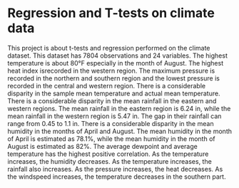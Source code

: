# Regression and T-tests on climate data
This project is about t-tests and regression performed on the climate dataset.
This dataset has 7804 observations and 24 variables.
The highest temperature is about 80°F especially in the month of August.
The highest heat index isrecorded in the western region.
The maximum pressure is recorded in the northern and southern region and the lowest pressure is recorded
in the central and western region.
There is a considerable disparity in the sample mean temperature and actual mean temperature.
There is a considerable disparity in the mean rainfall in the eastern and western regions. The mean rainfall
in the eastern region is 6.24 in, while the mean rainfall in the western region is 5.47 in. The gap in their
rainfall can range from 0.45 to 1.1 in.
There is a considerable disparity in the mean humidity in the months of April and August. The mean
humidity in the month of April is estimated as 78.1%, while the mean humidity in the month of August is
estimated as 82%.
The average dewpoint and average temperature has the highest positive correlation.
As the temperature increases, the humidity decreases.
As the temperature increases, the rainfall also increases.
As the pressure increases, the heat decreases.
As the windspeed increases, the temperature decreases in the southern part.
